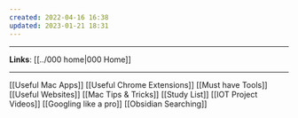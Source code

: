 ```yaml
---
created: 2022-04-16 16:38
updated: 2023-01-21 18:31
---
```

---
**Links**: [[../000 home|000 Home]]

---

[[Useful Mac Apps]]
[[Useful Chrome Extensions]]
[[Must have Tools]]
[[Useful Websites]]
[[Mac Tips & Tricks]]
[[Study List]]
[[IOT Project Videos]]
[[Googling like a pro]]
[[Obsidian Searching]]